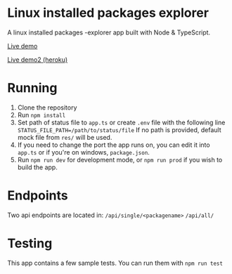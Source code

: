 # Linux installed packages explorer
A linux installed packages -explorer app built with Node & TypeScript.

[Live demo](http://pkgexplorer.santamaa.com)

[Live demo2 (heroku)](https://pkgexplorer.herokuapp.com/)

# Running
1. Clone the repository
2. Run `npm install`
3. Set path of status file to `app.ts` or create `.env` file with the following line `STATUS_FILE_PATH=/path/to/status/file` If no path is provided, default mock file from `res/` will be used.
4. If you need to change the port the app runs on, you can edit it into `app.ts` or if you're on windows, `package.json`.
4. Run `npm run dev` for development mode, or `npm run prod` if you wish to build the app.

# Endpoints
Two api endpoints are located in:
`/api/single/<packagename>`
`/api/all/`

# Testing
This app contains a few sample tests. You can run them with `npm run test`

